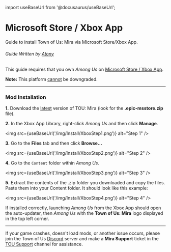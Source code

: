 import useBaseUrl from '@docusaurus/useBaseUrl';

# Microsoft Store / Xbox App
Guide to install Town of Us: Mira via Microsoft Store/Xbox App.

###### Guide Written by [Atony](https://github.com/AtonyGit)

This guide requires that you own *Among Us* on [Microsoft Store / Xbox App](https://apps.microsoft.com/detail/9NG07QJNK38J). 

**Note:** This platform <u>cannot</u> be downgraded. 

***
### Mod Installation

**1.** Download the [latest](https://github.com/AU-Avengers/TOU-Mira/releases/latest) version of TOU: Mira (look for the **.epic-msstore.zip** file).

**2.** In the Xbox App Library, right-click *Among Us* and then click **Manage**.

<img src={useBaseUrl('/img/Install/XboxStep1.png')} alt="Step 1" />

**3.** Go to the **Files** tab and then click **Browse...**

<img src={useBaseUrl('/img/Install/XboxStep2.png')} alt="Step 2" />

**4.** Go to the `Content` folder within *Among Us*.

<img src={useBaseUrl('/img/Install/XboxStep3.png')} alt="Step 3" />

**5.** Extract the contents of the .zip folder you downloaded and copy the files. Paste them into your Content folder. It should look like this example:

<img src={useBaseUrl('/img/Install/XboxStep4.png')} alt="Step 4" />

If installed correctly, launching *Among Us* from the Xbox App should open the auto-updater, then *Among Us* with the **Town of Us: Mira** logo displayed in the top left corner.

*** 
If your game crashes, doesn't load mods, or another issue occurs, please join the Town of Us [Discord](https://discord.gg/ugyc4EVUYZ) server and make a **Mira Support** ticket in the [TOU Support](https://discord.com/channels/890249154402586734/900986905154453504) channel for assistance.

